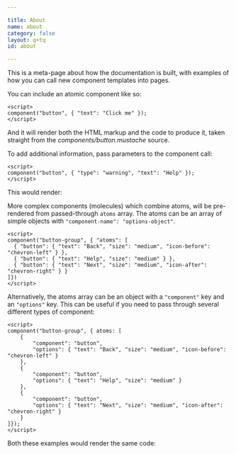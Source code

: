 ```yaml
---

title: About
name: about
category: false
layout: q+tq
id: about

---
```


<p class="lead">This is a meta-page about how the documentation is built, with examples of how you can call new component templates into pages.</p>

You can include an atomic component like so:

```markup
<script>
component("button", { "text": "Click me" });
</script>
```

And it will render both the HTML markup and the code to produce it, taken straight from the _components/button.mustache_ source.

<script>
component("button", { "text": "Click me" });
</script>

To add additional information, pass parameters to the component call:

```markup
<script>
component("button", { "type": "warning", "text": "Help" });
</script>
```

This would render:

<script>
component("button", { "type": "warning", "text": "Help" });
</script>

More complex components (molecules) which combine atoms, will be pre-rendered from passed-through `atoms` array. The atoms can be an array of simple objects with `"component-name": "options-object"`.

```markup
<script>
component("button-group", { "atoms": [
  { "button": { "text": "Back", "size": "medium", "icon-before": "chevron-left" } },
  { "button": { "text": "Help", "size": "medium" } },
  { "button": { "text": "Next", "size": "medium", "icon-after": "chevron-right" } }
]})
</script>
```
Alternatively, the atoms array can be an object with a `"component"` key and an `"options"` key. This can be useful if you need to pass through several different types of component:

```markup
<script>
component("button-group", { atoms: [
	{
		"component": "button",
		"options": { "text": "Back", "size": "medium", "icon-before": "chevron-left" }
	},
	{
		"component": "button",
		"options": { "text": "Help", "size": "medium" }
	},
	{
		"component": "button",
		"options": { "text": "Next", "size": "medium", "icon-after": "chevron-right" }
	}
]});
</script>
```

Both these examples would render the same code:

<script>
component("button-group", { "atoms": [
  { "button": { "text": "Back", "size": "medium", "icon-before": "chevron-left" } },
  { "button": { "text": "Help", "size": "medium" } },
  { "button": { "text": "Next", "size": "medium", "icon-after": "chevron-right" } }
]})
</script>
